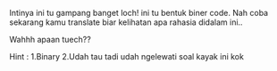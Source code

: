 Intinya ini tu gampang banget loch! ini tu bentuk biner code. Nah coba sekarang kamu translate biar kelihatan apa rahasia didalam ini.. 

Wahhh apaan tuech??

Hint : 1.Binary
       2.Udah tau tadi udah ngelewati soal kayak ini kok 